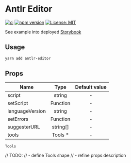 # Antlr Editor

[![ci](https://github.com/NicoLaval/antlr-editor/actions/workflows/ci.yaml/badge.svg?branch=main)](https://github.com/NicoLaval/antlr-editor/actions/workflows/ci.yaml)
[![npm version](https://badge.fury.io/js/antlr-editor.svg)](https://badge.fury.io/js/antlr-editor)
[![License: MIT](https://img.shields.io/badge/License-MIT-blue.svg)](https://opensource.org/licenses/MIT)

See example into deployed [Storybook](https://nicolaval.github.io/antlr-editor/index.html)

## Usage

```bash
yarn add antlr-editor
```

## Props

| Name            |   Type   | Default value |
| --------------- | :------: | :-----------: |
| script          |  string  |       -       |
| setScript       | Function |       -       |
| languageVersion |  string  |       -       |
| setErrors       | Function |       -       |
| suggesterURL    | string[] |       -       |
| tools           | Tools \* |       -       |

`Tools`

// TODO:
// - define Tools shape
// - refine props description
